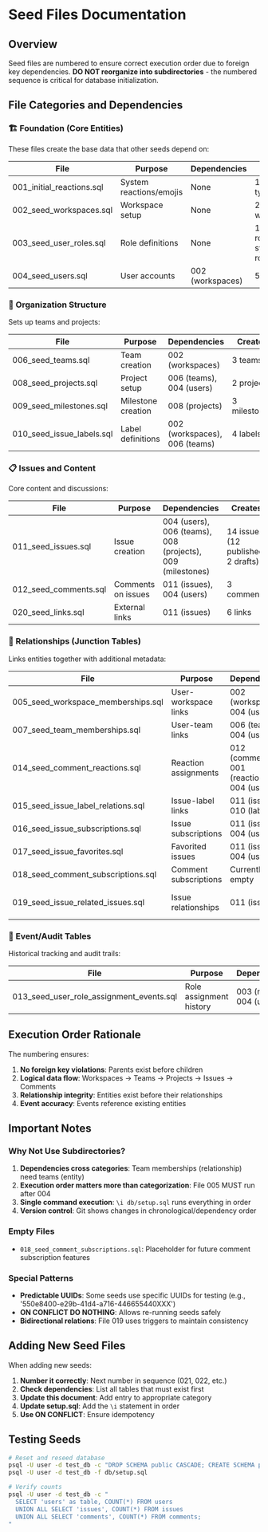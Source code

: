 # Seed Files Documentation

## Overview
Seed files are numbered to ensure correct execution order due to foreign key dependencies.
**DO NOT reorganize into subdirectories** - the numbered sequence is critical for database initialization.

## File Categories and Dependencies

### 🏗️ Foundation (Core Entities)
These files create the base data that other seeds depend on:

| File | Purpose | Dependencies | Creates |
|------|---------|--------------|---------|
| 001_initial_reactions.sql | System reactions/emojis | None | 12 reaction types |
| 002_seed_workspaces.sql | Workspace setup | None | 2 workspaces |
| 003_seed_user_roles.sql | Role definitions | None | 1 custom role (4 system roles exist) |
| 004_seed_users.sql | User accounts | 002 (workspaces) | 5 users |

### 🏢 Organization Structure
Sets up teams and projects:

| File | Purpose | Dependencies | Creates |
|------|---------|--------------|---------|
| 006_seed_teams.sql | Team creation | 002 (workspaces) | 3 teams |
| 008_seed_projects.sql | Project setup | 006 (teams), 004 (users) | 2 projects |
| 009_seed_milestones.sql | Milestone creation | 008 (projects) | 3 milestones |
| 010_seed_issue_labels.sql | Label definitions | 002 (workspaces), 006 (teams) | 4 labels |

### 📋 Issues and Content
Core content and discussions:

| File | Purpose | Dependencies | Creates |
|------|---------|--------------|---------|
| 011_seed_issues.sql | Issue creation | 004 (users), 006 (teams), 008 (projects), 009 (milestones) | 14 issues (12 published, 2 drafts) |
| 012_seed_comments.sql | Comments on issues | 011 (issues), 004 (users) | 3 comments |
| 020_seed_links.sql | External links | 011 (issues) | 6 links |

### 🔗 Relationships (Junction Tables)
Links entities together with additional metadata:

| File | Purpose | Dependencies | Creates |
|------|---------|--------------|---------|
| 005_seed_workspace_memberships.sql | User-workspace links | 002 (workspaces), 004 (users) | 6 memberships |
| 007_seed_team_memberships.sql | User-team links | 006 (teams), 004 (users) | 5 memberships |
| 014_seed_comment_reactions.sql | Reaction assignments | 012 (comments), 001 (reactions), 004 (users) | 6 reactions |
| 015_seed_issue_label_relations.sql | Issue-label links | 011 (issues), 010 (labels) | 5 relations |
| 016_seed_issue_subscriptions.sql | Issue subscriptions | 011 (issues), 004 (users) | 5 subscriptions |
| 017_seed_issue_favorites.sql | Favorited issues | 011 (issues), 004 (users) | 5 favorites |
| 018_seed_comment_subscriptions.sql | Comment subscriptions | Currently empty | 0 subscriptions |
| 019_seed_issue_related_issues.sql | Issue relationships | 011 (issues) | 3 bidirectional relations |

### 📝 Event/Audit Tables
Historical tracking and audit trails:

| File | Purpose | Dependencies | Creates |
|------|---------|--------------|---------|
| 013_seed_user_role_assignment_events.sql | Role assignment history | 003 (roles), 004 (users) | 5 assignment events |

## Execution Order Rationale

The numbering ensures:

1. **No foreign key violations**: Parents exist before children
2. **Logical data flow**: Workspaces → Teams → Projects → Issues → Comments
3. **Relationship integrity**: Entities exist before their relationships
4. **Event accuracy**: Events reference existing entities

## Important Notes

### Why Not Use Subdirectories?

1. **Dependencies cross categories**: Team memberships (relationship) need teams (entity)
2. **Execution order matters more than categorization**: File 005 MUST run after 004
3. **Single command execution**: `\i db/setup.sql` runs everything in order
4. **Version control**: Git shows changes in chronological/dependency order

### Empty Files

- `018_seed_comment_subscriptions.sql`: Placeholder for future comment subscription features

### Special Patterns

- **Predictable UUIDs**: Some seeds use specific UUIDs for testing (e.g., '550e8400-e29b-41d4-a716-446655440XXX')
- **ON CONFLICT DO NOTHING**: Allows re-running seeds safely
- **Bidirectional relations**: File 019 uses triggers to maintain consistency

## Adding New Seed Files

When adding new seeds:

1. **Number it correctly**: Next number in sequence (021, 022, etc.)
2. **Check dependencies**: List all tables that must exist first
3. **Update this document**: Add entry to appropriate category
4. **Update setup.sql**: Add the `\i` statement in order
5. **Use ON CONFLICT**: Ensure idempotency

## Testing Seeds

```bash
# Reset and reseed database
psql -U user -d test_db -c "DROP SCHEMA public CASCADE; CREATE SCHEMA public;"
psql -U user -d test_db -f db/setup.sql

# Verify counts
psql -U user -d test_db -c "
  SELECT 'users' as table, COUNT(*) FROM users
  UNION ALL SELECT 'issues', COUNT(*) FROM issues
  UNION ALL SELECT 'comments', COUNT(*) FROM comments;
"
```